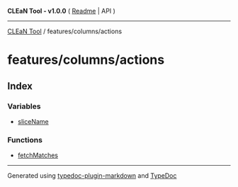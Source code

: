 **CLEaN Tool - v1.0.0** ( [Readme](../../../README.md) \| API )

***

[CLEaN Tool](../../../modules.md) / features/columns/actions

# features/columns/actions

## Index

### Variables

- [sliceName](variables/sliceName.md)

### Functions

- [fetchMatches](functions/fetchMatches.md)

***

Generated using [typedoc-plugin-markdown](https://www.npmjs.com/package/typedoc-plugin-markdown) and [TypeDoc](https://typedoc.org/)
